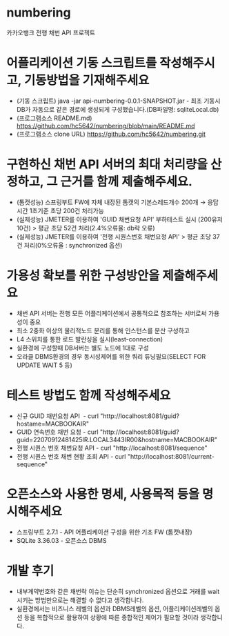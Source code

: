# numbering
카카오뱅크 전행 채번 API 프로젝트


# 어플리케이션 기동 스크립트를 작성해주시고, 기동방법을 기재해주세요

* (기동 스크립트) java -jar api-numbering-0.0.1-SNAPSHOT.jar - 최초 기동시 DB가 자동으로 같은 경로에 생성되게 구성했습니다.(DB파일명:  sqliteLocal.db)
* (프로그램소스 README.md) https://github.com/hc5642/numbering/blob/main/README.md
* (프로그램소스 clone URL) https://github.com/hc5642/numbering.git


# 구현하신 채번 API 서버의 최대 처리량을 산정하고, 그 근거를 함께 제출해주세요.

* (톰캣성능) 스프링부트 FW에 자체 내장된 톰캣의 기본스레드개수 200개 → 응답시간 1초기준 초당 200건 처리가능 
* (실제성능) JMETER를 이용하여 'GUID 채번요청 API' 부하테스트 실시 (200유저 10건) > 평균 초당 52건 처리(2.4%오류율: db락 오류)
* (실제성능) JMETER를 이용하여 '전행 시퀀스번호 채번요청 API' > 평균 초당 37건 처리(0%오류율 : synchronized 옵션)


# 가용성 확보를 위한 구성방안을 제출해주세요

* 채번 API 서버는 전행 모든 어플리케이션에서 공통적으로 참조하는 서버로써 가용성이 중요
* 최소 2중화 이상의 물리적노드 분리를 통해 인스턴스를 분산 구성하고
* L4 스위치를 통한 로드 발란싱을 실시(least-connection)
* 실환경에 구성할때 DB서버는 별도 노드에 1대로 구성
* 오라클 DBMS환경의 경우 동시성제어를 위한 쿼리 튜닝필요(SELECT FOR UPDATE WAIT 5 등)


# 테스트 방법도 함께 작성해주세요

* 신규 GUID 채번요청 API  - curl "http://localhost:8081/guid?hostame=MACBOOKAIR"
* GUID 연속번호 채번 요청 - curl "http://localhost:8081/guid?guid=22070912481425IR.LOCAL3443IR00&hostname=MACBOOKAIR"
* 전행 시퀀스 번호 채번요청 API - curl "http://localhost:8081/sequence"
* 전행 시퀀스 번호 채번 현황 조회 API - curl "http://localhost:8081/current-sequence"


# 오픈소스와 사용한 명세, 사용목적 등을 명시해주세요

* 스프링부트 2.7.1 - API 어플리케이션 구성을 위한 기초 FW (톰캣내장)
* SQLite 3.36.03 - 오픈소스 DBMS


# 개발 후기

* 내부계약번호와 같은 채번락 이슈는 단순히 synchronized 옵션으로 거래를 wait 시키는 방법만으로는 해결할 수 없다고 생각합니다.
* 실환경에서는 비즈니스 레벨의 옵션과 DBMS레벨의 옵션, 어플리케이션레벨의 옵션 등을 복합적으로 활용하여 상황에 따른 종합적인 제어가 필요할 것이라 생각합니다.
